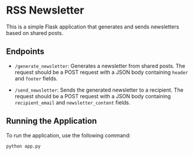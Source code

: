 # RSS Newsletter

This is a simple Flask application that generates and sends newsletters based on shared posts.

## Endpoints

- `/generate_newsletter`: Generates a newsletter from shared posts. The request should be a POST request with a JSON body containing `header` and `footer` fields.

- `/send_newsletter`: Sends the generated newsletter to a recipient. The request should be a POST request with a JSON body containing `recipient_email` and `newsletter_content` fields.

## Running the Application

To run the application, use the following command:

```bash
python app.py